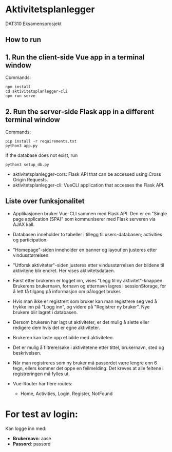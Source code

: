 # Aktivitetsplanlegger
DAT310 Eksamensprosjekt

## How to run

## 1. Run the client-side Vue app in a terminal window


Commands:
```
npm install
cd aktivitetsplanlegger-cli
npm run serve
```



## 2. Run the server-side Flask app in a different terminal window

Commands:
```
pip install -r requirements.txt
python3 app.py
```
If the database does not exist, run
```
python3 setup_db.py
```



* aktivitetsplanlegger-cors:  Flask API that can be accessed using Cross Origin Requests.
* aktivitetsplanlegger-cli:   VueCLI application that accesses the Flask API.



## Liste over funksjonalitet
- Applikasjonen bruker Vue-CLI sammen med Flask API.
Den er en "Single page application (SPA)" som kommuniserer med Flask serveren via AJAX kall.

- Databasen inneholder to tabeller i tillegg til users-databasen; activities og participation.

- "Homepage"-siden inneholder en banner og layout'en justeres etter vindusstørrelsen.

- "Utforsk aktiviteter"-siden justeres etter vindusstørrelsen der bildene til aktivitene blir endret. Her vises aktivitetsdataen.

- Først etter brukeren er logget inn, vises "Legg til ny aktivitet"-knappen.
Brukerens brukernavn, fornavn og etternavn lagres i sessionStorage, for å lett få tilgang på informasjon om pålogget bruker.

- Hvis man ikke er registrert som bruker kan man registrere seg ved å trykke inn på "Logg inn", og videre på "Registrer ny bruker".
Nye brukere blir lagret i databasen.

- Dersom brukeren har lagt ut aktiviteter, er det mulig å slette eller redigere dem hvis det er egne aktiviteter.
- Brukeren kan laste opp et bilde med aktiviteten.
- Det er mulig å filtrere/søke i aktivitetene etter tittel, brukernavn, sted og beskrivelsen.

- Når man registreres som ny bruker må passordet være lengre enn 6 tegn, ellers kommer det oppe en feilmelding. Det kreves at alle feltene i registreringen må fylles ut.

- Vue-Router har flere routes:
    * Home, Activities, Login, Register, NotFound


# For test av login:
Kan logge inn med:
- **Brukernavn**: aase
- **Passord**: passord

